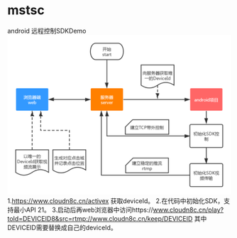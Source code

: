 # mstsc
android 远程控制SDKDemo
![](https://github.com/AtensorFlow/mstsc/blob/master/ishow/mstsc.png)
1.https://www.cloudn8c.cn/activex 获取deviceId。
2.在代码中初始化SDK，支持最小API 21。
3.启动后再web浏览器中访问https://www.cloudn8c.cn/play?toId=DEVICEID8&src=rtmp://www.cloudn8c.cn/keep/DEVICEID
其中DEVICEID需要替换成自己的deviceId。
